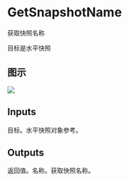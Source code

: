 # GetSnapshotName

获取快照名称

目标是水平快照

## 图示

![]($-20221218-19421624.png)

## Inputs

目标。水平快照对象参考。  

## Outputs

返回值。名称。获取快照名称。
